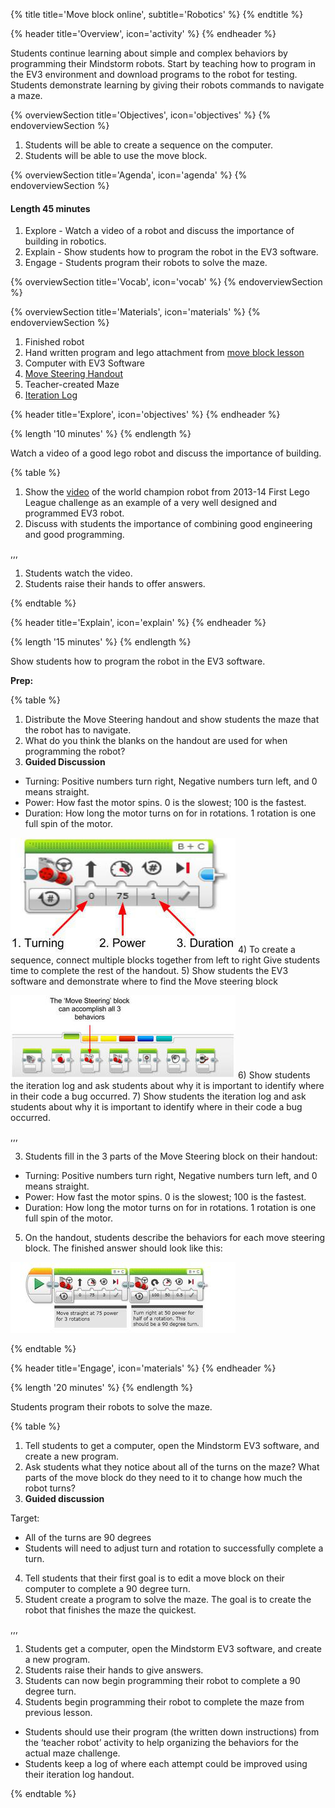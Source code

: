 {% title title='Move block online', subtitle='Robotics' %}
{% endtitle %}

{% header title='Overview', icon='activity' %}
{% endheader %}

Students continue learning about simple and complex behaviors by programming their Mindstorm robots. Start by teaching how to program in the EV3 environment and download programs to the robot for testing. Students demonstrate learning by giving their robots commands to navigate a maze.

{% overviewSection title='Objectives', icon='objectives' %}
{% endoverviewSection %}

1. Students will be able to create a sequence on the computer.
2. Students will be able to use the move block.

{% overviewSection title='Agenda', icon='agenda' %}
{% endoverviewSection %}

#### Length 45 minutes

1. Explore - Watch a video of a robot and discuss the importance of building in robotics.
2. Explain - Show students how to program the robot in the EV3 software.
3. Engage - Students program their robots to solve the maze.

{% overviewSection title='Vocab', icon='vocab' %}
{% endoverviewSection %}

{% overviewSection title='Materials', icon='materials' %}
{% endoverviewSection %}

1. Finished robot
2. Hand written program and lego attachment from [move block lesson](./lesson-2.html)
3. Computer with EV3 Software
4. [Move Steering Handout](../worksheets/lesson3-worksheet1.pdf)
5. Teacher-created Maze
6. [Iteration Log](..worksheets/x-iteration-log.pdf)

{% header title='Explore', icon='objectives' %}
{% endheader %}

{% length '10 minutes' %}
{% endlength %}

Watch a video of a good lego robot and discuss the importance of building.

{% table %}

1) Show the [video](https://www.youtube.com/watch?v=wzDjg595AiU) of the world champion robot from 2013-14 First Lego League challenge as an example of a very well designed and programmed EV3 robot.
2) Discuss with students the importance of combining good engineering and good programming.

,,,

1) Students watch the video.
2) Students raise their hands to offer answers.

{% endtable %}

{% header title='Explain', icon='explain' %}
{% endheader %}

{% length '15 minutes' %}
{% endlength %}

Show students how to program the robot in the EV3 software.

**Prep:**

{% table %}

1) Distribute the Move Steering handout and show students the maze that the robot has to navigate.
2) What do you think the blanks on the handout are used for when programming the robot?
3) **Guided Discussion**
  - Turning: Positive numbers turn right, Negative numbers turn left, and 0 means straight.
  - Power: How fast the motor spins. 0 is the slowest; 100 is the fastest.
  - Duration: How long the motor turns on for in rotations. 1 rotation is one full spin of the motor.

![alt text](../images/lesson3-image2.png)
4) To create a sequence, connect multiple blocks together from left to right
Give students time to complete the rest of the handout.
5) Show students the EV3 software and demonstrate where to find the Move steering block

![alt text](../images/lesson3-image1.png)
6) Show students the iteration log and ask students about why it is important to identify where in their code a bug occurred.
7) Show students the iteration log and ask students about why it is important to identify where in their code a bug occurred.

,,,

3) Students fill in the 3 parts of the Move Steering block on their handout:
  - Turning: Positive numbers turn right, Negative numbers turn left, and 0 means straight.
  - Power: How fast the motor spins. 0 is the slowest; 100 is the fastest.
  - Duration: How long the motor turns on for in rotations. 1 rotation is one full spin of the motor.
5) On the handout, students describe the behaviors for each move steering block. The finished answer should look like this:

![alt text](../images/lesson3-image3.png)

{% endtable %}

{% header title='Engage', icon='materials' %}
{% endheader %}

{% length '20 minutes' %}
{% endlength %}

Students program their robots to solve the maze.

{% table %}

1) Tell students to get a computer, open the Mindstorm EV3 software, and create a new program.
2) Ask students what they notice about all of the turns on the maze? What parts of the move block do they need to it to change how much the robot turns?
3) **Guided discussion**

Target:
  - All of the turns are 90 degrees
  - Students will need to adjust turn and rotation to successfully complete a turn.
4) Tell students that their first goal is to edit a move block on their computer to complete a 90 degree turn.
5) Student create a program to solve the maze. The goal is to create the robot that finishes the maze the quickest.

,,,

1) Students get a computer, open the Mindstorm EV3 software, and create a new program.
3) Students raise their hands to give answers.
4) Students can now begin programming their robot to complete a 90 degree turn.
5) Students begin programming their robot to complete the maze from previous lesson.
  - Students should use their program (the written down instructions) from the ‘teacher robot’ activity to help organizing the behaviors for the actual maze challenge.
  - Students keep a log of where each attempt could be improved using their iteration log handout.


{% endtable %}
